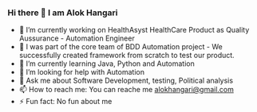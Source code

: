 ### Hi there 👋 I am Alok Hangari

<!--
**ak-admi/Ak-admi** is a ✨ _special_ ✨ repository because its `README.md` (this file) appears on your GitHub profile.

Here are some ideas to get you started:


-->

- 🔭 I’m currently working on HealthAsyst HealthCare Product as Quality Aussurance - Automation Engineer
- 🌱 I was part of the core team of BDD Automation project - We successfully created framework from scratch to test our product.
- 🌱 I’m currently learning Java, Python and Automation
- 🤔 I’m looking for help with Automation
- 💬 Ask me about Software Development, testing, Political analysis
- 📫 How to reach me: You can reache me alokhangari@gmail.com
- ⚡ Fun fact: No fun about me
